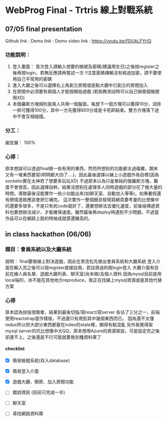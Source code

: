 # WebProg Final - Trtris 線上對戰系統



## 07/05 final presentation
Github link : 
Demo link :
Demo video link : https://youtu.be/fSjUkLFYrIQ

### 功能說明：
1. 登入畫面： 首次登入請輸入想要的帳號及密碼(建議用生日)之後按register之後再按login，若無反應請再嘗試一次
    !!注意密碼傳輸沒有經過加密，請不要使用自己平常用的密碼
2. 進入大廳之後可以選擇右上角創立房間或是點大廳中已創立的房間加入
3. 在房間中必須要有兩個人才能按開始遊戲 (若助教測試時可以自己辦兩個帳號用XD)
4. 本俄羅斯方塊規則是兩人共用一個盤面，每放下一個方塊可以獲得10分，消除一排可獲得100分，其中一方先獲得800分或是卡死即結束。雙方方塊落下途中不會互相碰撞。

### 分工：
謝宜展： 100%

### 心得：
原本想說可以透過final做一些有用的東西，然而所想到的功能都太過複雜，期末又有一堆東西要寫(明明都大四了....)，因此最後選擇以線上小遊戲作為目標(因為socketio實在太神奇了想要多玩玩XD)
不過原本以為只是單純的俄羅斯方塊，難度不會很高，因此選擇自幹。結果沒想到在處理多人同時遊戲的部分花了極大量的時間，導致最後沒能實作一些小功能出來(如聊天室、自動加入等等)。如果暑假還有閒情逸致應該會把它補完。
這次實作一整個題目發現寫網頁要考量的比想像中的還要多很多，不是只有尻code就好了，還要想辦法去優化速度，前後端傳遞資料也要想辦法減少，才能確保速度。雖然最後再deploy時遇到不少問題，不過當作品可以在網路上跑的時候成就感還蠻高的。


## in class hackathon (06/06)
### 題目：會員系統以及大廳系統
說明：
final要做線上對決遊戲，因此在黑克松先做出會員系統和大廳系統
登入介面在輸入完之後可以按register直接註冊，若註冊過則按login登入
大廳介面有目前在線人員名單、遊戲大廳列表、聊天室(尚未做)及個人資料
因為mysql目前是用local端的，尚不能在其他地方reproduce，我正在找線上mysql資源或是其他代替方案
### 心得
原本認為排版很簡單，結果到最後切版/寫react/寫server 各佔了三分之一，前端使用reactstrap當作樣板，不過還只有用到其中幾個東西而已。
因為還不太懂redux所以把大部分東西都塞在index的state裡，顯得有點混亂
另外我覺得架mysql server的坑比想像中大QQ，原本想用Azure的資源架設，可是設定完之後卻連不上。之後還是不行可能就要換別種資料庫了


#### checklist

- [x] 簡易帳號系統(存入database)
- [x] 簡易登入介面
- [x] 遊戲大廳、開房、加入房間功能
- [ ] 錯誤資訊 (目前只完成一半)
- [ ] 聊天室
- [ ] 尋找網路資料庫


